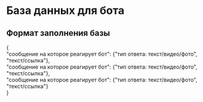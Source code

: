 # База данных для бота
## Формат заполнения базы
{\
  "сообщение на которое реагирует бот": {"тип ответа: текст/видео/фото", "текст/ссылка"},\
  "сообщение на которое реагирует бот": {"тип ответа: текст/видео/фото", "текст/ссылка"},\
  "сообщение на которое реагирует бот": {"тип ответа: текст/видео/фото", "текст/ссылка"}\
}
